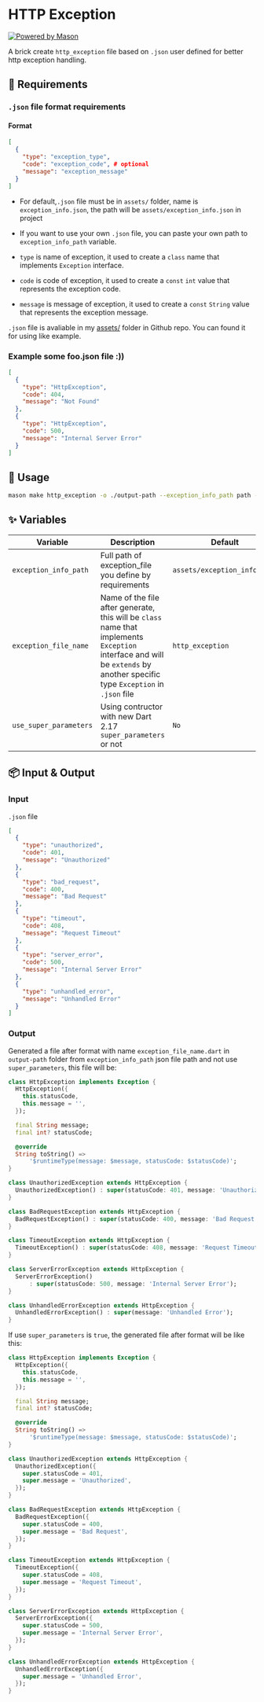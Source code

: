 # HTTP Exception

[![Powered by Mason](https://img.shields.io/endpoint?url=https%3A%2F%2Ftinyurl.com%2Fmason-badge)](https://github.com/felangel/mason)

A brick create `http_exception` file based on `.json` user defined for better http exception handling.

## 🚧 Requirements

### `.json` file format requirements

#### Format

```json
[
  {
    "type": "exception_type",
    "code": "exception_code", # optional
    "message": "exception_message"
  }
]
```

- For default,`.json` file must be in `assets/` folder, name is `exception_info.json`, the path will be `assets/exception_info.json` in project
- If you want to use your own `.json` file, you can paste your own path to `exception_info_path` variable.

- `type` is name of exception, it used to create a `class` name that implements `Exception` interface.
- `code` is code of exception, it used to create a `const` `int` value that represents the exception code.
- `message` is message of exception, it used to create a `const` `String` value that represents the exception message.

`.json` file is avaliable in my [assets/](https://github.com/dungngminh/mason_bricks/tree/master/bricks/http_exception/assets) folder in Github repo. You can found it for using like example.

### Example some foo.json file :))

```json
[
  {
    "type": "HttpException",
    "code": 404,
    "message": "Not Found"
  },
  {
    "type": "HttpException",
    "code": 500,
    "message": "Internal Server Error"
  }
]
```

## 🚀 Usage

```sh
mason make http_exception -o ./output-path --exception_info_path path --exception_file_name fileName --use_super_parameters true/false
```

## ✨ Variables

| Variable               | Description                                                                                                                                                                 | Default                      | Type      |
| ---------------------- | --------------------------------------------------------------------------------------------------------------------------------------------------------------------------- | ---------------------------- | --------- |
| `exception_info_path`  | Full path of exception_file you define by requirements                                                                                                                      | `assets/exception_info.json` | `string`  |
| `exception_file_name`  | Name of the file after generate, this will be `class` name that implements `Exception` interface and will be `extends` by another specific type `Exception` in `.json` file | `http_exception`             | `string`  |
| `use_super_parameters` | Using contructor with new Dart 2.17 `super_parameters` or not                                                                                                               | `No`                         | `boolean` |

## 📦 Input & Output

### Input

`.json` file

```json
[
  {
    "type": "unauthorized",
    "code": 401,
    "message": "Unauthorized"
  },
  {
    "type": "bad_request",
    "code": 400,
    "message": "Bad Request"
  },
  {
    "type": "timeout",
    "code": 408,
    "message": "Request Timeout"
  },
  {
    "type": "server_error",
    "code": 500,
    "message": "Internal Server Error"
  },
  {
    "type": "unhandled_error",
    "message": "Unhandled Error"
  }
]
```

### Output

Generated a file after format with name `exception_file_name.dart` in `output-path` folder from `exception_info_path` json file path and not use `super_parameters`, this file will be:

```dart
class HttpException implements Exception {
  HttpException({
    this.statusCode,
    this.message = '',
  });

  final String message;
  final int? statusCode;

  @override
  String toString() =>
      '$runtimeType(message: $message, statusCode: $statusCode)';
}

class UnauthorizedException extends HttpException {
  UnauthorizedException() : super(statusCode: 401, message: 'Unauthorized');
}

class BadRequestException extends HttpException {
  BadRequestException() : super(statusCode: 400, message: 'Bad Request');
}

class TimeoutException extends HttpException {
  TimeoutException() : super(statusCode: 408, message: 'Request Timeout');
}

class ServerErrorException extends HttpException {
  ServerErrorException()
      : super(statusCode: 500, message: 'Internal Server Error');
}

class UnhandledErrorException extends HttpException {
  UnhandledErrorException() : super(message: 'Unhandled Error');
}


```

If use `super_parameters` is `true`, the generated file after format will be like this:

```dart
class HttpException implements Exception {
  HttpException({
    this.statusCode,
    this.message = '',
  });

  final String message;
  final int? statusCode;

  @override
  String toString() =>
      '$runtimeType(message: $message, statusCode: $statusCode)';
}

class UnauthorizedException extends HttpException {
  UnauthorizedException({
    super.statusCode = 401,
    super.message = 'Unauthorized',
  });
}

class BadRequestException extends HttpException {
  BadRequestException({
    super.statusCode = 400,
    super.message = 'Bad Request',
  });
}

class TimeoutException extends HttpException {
  TimeoutException({
    super.statusCode = 408,
    super.message = 'Request Timeout',
  });
}

class ServerErrorException extends HttpException {
  ServerErrorException({
    super.statusCode = 500,
    super.message = 'Internal Server Error',
  });
}

class UnhandledErrorException extends HttpException {
  UnhandledErrorException({
    super.message = 'Unhandled Error',
  });
}

```

[1]: https://github.com/felangel/bloc
[2]: https://github.com/felangel/bloc/tree/master/packages/bloc
[3]: https://github.com/felangel/bloc/tree/master/packages/flutter_bloc
